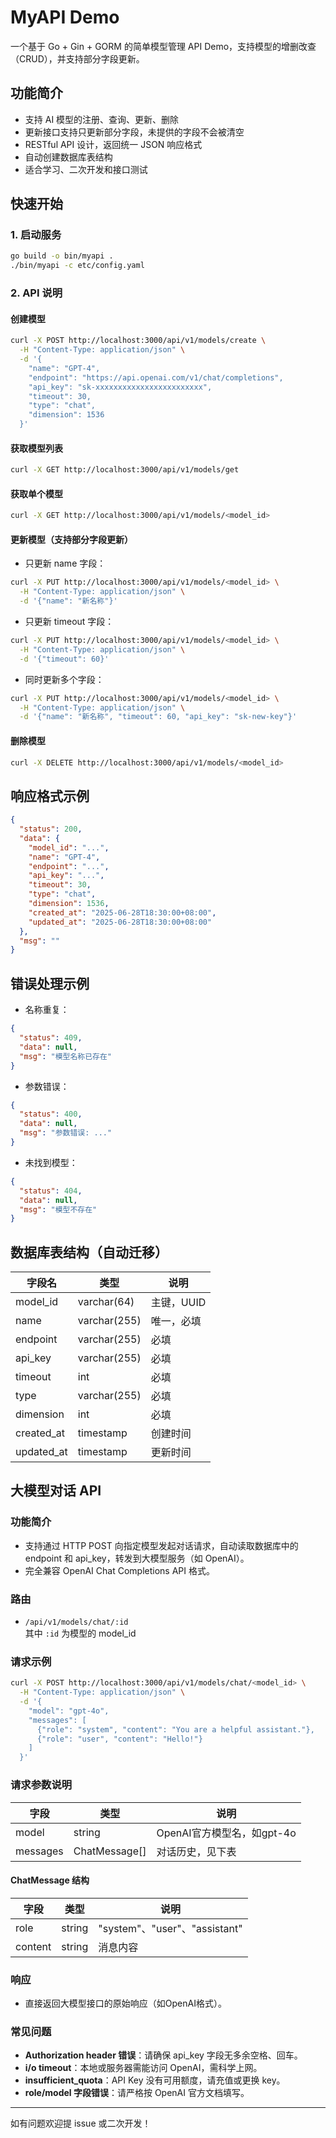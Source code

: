 # MyAPI Demo

一个基于 Go + Gin + GORM 的简单模型管理 API Demo，支持模型的增删改查（CRUD），并支持部分字段更新。

## 功能简介

- 支持 AI 模型的注册、查询、更新、删除
- 更新接口支持只更新部分字段，未提供的字段不会被清空
- RESTful API 设计，返回统一 JSON 响应格式
- 自动创建数据库表结构
- 适合学习、二次开发和接口测试

## 快速开始

### 1. 启动服务

```bash
go build -o bin/myapi .
./bin/myapi -c etc/config.yaml
```

### 2. API 说明

#### 创建模型
```bash
curl -X POST http://localhost:3000/api/v1/models/create \
  -H "Content-Type: application/json" \
  -d '{
    "name": "GPT-4",
    "endpoint": "https://api.openai.com/v1/chat/completions",
    "api_key": "sk-xxxxxxxxxxxxxxxxxxxxxxxx",
    "timeout": 30,
    "type": "chat",
    "dimension": 1536
  }'
```

#### 获取模型列表
```bash
curl -X GET http://localhost:3000/api/v1/models/get
```

#### 获取单个模型
```bash
curl -X GET http://localhost:3000/api/v1/models/<model_id>
```

#### 更新模型（支持部分字段更新）
- 只更新 name 字段：
```bash
curl -X PUT http://localhost:3000/api/v1/models/<model_id> \
  -H "Content-Type: application/json" \
  -d '{"name": "新名称"}'
```
- 只更新 timeout 字段：
```bash
curl -X PUT http://localhost:3000/api/v1/models/<model_id> \
  -H "Content-Type: application/json" \
  -d '{"timeout": 60}'
```
- 同时更新多个字段：
```bash
curl -X PUT http://localhost:3000/api/v1/models/<model_id> \
  -H "Content-Type: application/json" \
  -d '{"name": "新名称", "timeout": 60, "api_key": "sk-new-key"}'
```

#### 删除模型
```bash
curl -X DELETE http://localhost:3000/api/v1/models/<model_id>
```

## 响应格式示例

```json
{
  "status": 200,
  "data": {
    "model_id": "...",
    "name": "GPT-4",
    "endpoint": "...",
    "api_key": "...",
    "timeout": 30,
    "type": "chat",
    "dimension": 1536,
    "created_at": "2025-06-28T18:30:00+08:00",
    "updated_at": "2025-06-28T18:30:00+08:00"
  },
  "msg": ""
}
```

## 错误处理示例

- 名称重复：
```json
{
  "status": 409,
  "data": null,
  "msg": "模型名称已存在"
}
```
- 参数错误：
```json
{
  "status": 400,
  "data": null,
  "msg": "参数错误: ..."
}
```
- 未找到模型：
```json
{
  "status": 404,
  "data": null,
  "msg": "模型不存在"
}
```

## 数据库表结构（自动迁移）
| 字段名      | 类型         | 说明         |
| ----------- | ------------ | ------------ |
| model_id    | varchar(64)  | 主键，UUID   |
| name        | varchar(255) | 唯一，必填   |
| endpoint    | varchar(255) | 必填         |
| api_key     | varchar(255) | 必填         |
| timeout     | int          | 必填         |
| type        | varchar(255) | 必填         |
| dimension   | int          | 必填         |
| created_at  | timestamp    | 创建时间     |
| updated_at  | timestamp    | 更新时间     |

## 大模型对话 API

### 功能简介
- 支持通过 HTTP POST 向指定模型发起对话请求，自动读取数据库中的 endpoint 和 api_key，转发到大模型服务（如 OpenAI）。
- 完全兼容 OpenAI Chat Completions API 格式。

### 路由
- `/api/v1/models/chat/:id`  
  其中 `:id` 为模型的 model_id

### 请求示例
```bash
curl -X POST http://localhost:3000/api/v1/models/chat/<model_id> \
  -H "Content-Type: application/json" \
  -d '{
    "model": "gpt-4o",
    "messages": [
      {"role": "system", "content": "You are a helpful assistant."},
      {"role": "user", "content": "Hello!"}
    ]
  }'
```

### 请求参数说明
| 字段      | 类型           | 说明                       |
|-----------|----------------|----------------------------|
| model     | string         | OpenAI官方模型名，如gpt-4o |
| messages  | ChatMessage[]  | 对话历史，见下表           |

#### ChatMessage 结构
| 字段    | 类型   | 说明                                   |
|---------|--------|----------------------------------------|
| role    | string | "system"、"user"、"assistant"          |
| content | string | 消息内容                               |

### 响应
- 直接返回大模型接口的原始响应（如OpenAI格式）。

### 常见问题
- **Authorization header 错误**：请确保 api_key 字段无多余空格、回车。
- **i/o timeout**：本地或服务器需能访问 OpenAI，需科学上网。
- **insufficient_quota**：API Key 没有可用额度，请充值或更换 key。
- **role/model 字段错误**：请严格按 OpenAI 官方文档填写。

---

如有问题欢迎提 issue 或二次开发！ 